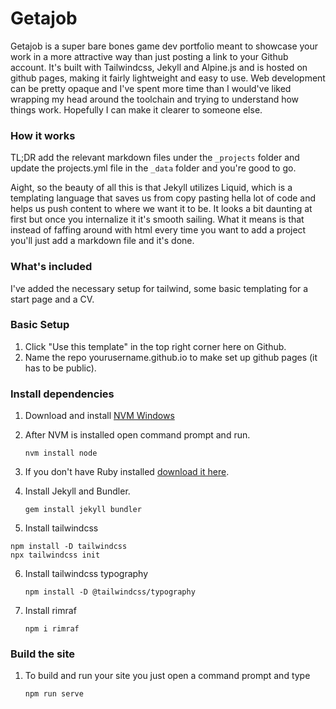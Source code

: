 # Getajob

Getajob is a super bare bones game dev portfolio meant to showcase your work in a more attractive way than just posting a link to your Github account. It's built with Tailwindcss, Jekyll and Alpine.js and is hosted on github pages, making it fairly lightweight and easy to use. Web development can be pretty opaque and I've spent more time than I would've liked wrapping my head around the toolchain and trying to understand how things work. Hopefully I can make it clearer to someone else.

### How it works
TL;DR add the relevant markdown files under the `_projects` folder and update the projects.yml file in the `_data` folder and you're good to go. 

Aight, so the beauty of all this is that Jekyll utilizes Liquid, which is a templating language that saves us from copy pasting hella lot of code and helps us push content to where we want it to be. It looks a bit daunting at first but once you internalize it it's smooth sailing. What it means is that instead of faffing around with html every time you want to add a project you'll just add a markdown file and it's done. 

### What's included
I've added the necessary setup for tailwind, some basic templating for a start page and a CV.

### Basic Setup
1. Click "Use this template" in the top right corner here on Github.
2. Name the repo yourusername.github.io to make set up github pages (it has to be public).
   
### Install dependencies
1. Download and install [NVM Windows](https://github.com/coreybutler/nvm-windows/releases)

2. After NVM is installed open command prompt and run.

   ```nvm install node```

3. If you don't have Ruby installed [download it here](https://rubyinstaller.org/downloads/).

4. Install Jekyll and Bundler.

   ```gem install jekyll bundler```

5.  Install tailwindcss

   ```
   npm install -D tailwindcss 
   npx tailwindcss init
   ```

6. Install tailwindcss typography

   ```npm install -D @tailwindcss/typography```

7. Install rimraf

   ```npm i rimraf```

### Build the site
1. To build and run your site you just open a command prompt and type

   ```npm run serve```
